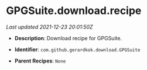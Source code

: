 # GPGSuite.download.recipe

_Last updated 2021-12-23 20:01:50Z_

- **Description**: Download recipe for GPGSuite.

- **Identifier**: `com.github.gerardkok.download.GPGSuite`

- **Parent Recipes**: `None`
